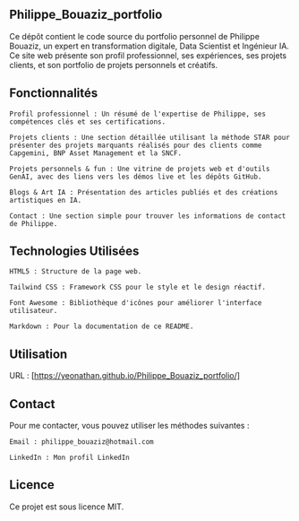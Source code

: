 ## Philippe_Bouaziz_portfolio

Ce dépôt contient le code source du portfolio personnel de Philippe Bouaziz, un expert en transformation digitale, Data Scientist et Ingénieur IA. Ce site web présente son profil professionnel, ses expériences, ses projets clients, et son portfolio de projets personnels et créatifs.

## Fonctionnalités

    Profil professionnel : Un résumé de l'expertise de Philippe, ses compétences clés et ses certifications.

    Projets clients : Une section détaillée utilisant la méthode STAR pour présenter des projets marquants réalisés pour des clients comme Capgemini, BNP Asset Management et la SNCF.

    Projets personnels & fun : Une vitrine de projets web et d'outils GenAI, avec des liens vers les démos live et les dépôts GitHub.

    Blogs & Art IA : Présentation des articles publiés et des créations artistiques en IA.

    Contact : Une section simple pour trouver les informations de contact de Philippe.

## Technologies Utilisées

    HTML5 : Structure de la page web.

    Tailwind CSS : Framework CSS pour le style et le design réactif.

    Font Awesome : Bibliothèque d'icônes pour améliorer l'interface utilisateur.

    Markdown : Pour la documentation de ce README.

## Utilisation

URL : [https://yeonathan.github.io/Philippe_Bouaziz_portfolio/]

## Contact

Pour me contacter, vous pouvez utiliser les méthodes suivantes :

    Email : philippe_bouaziz@hotmail.com

    LinkedIn : Mon profil LinkedIn

## Licence

Ce projet est sous licence MIT.
